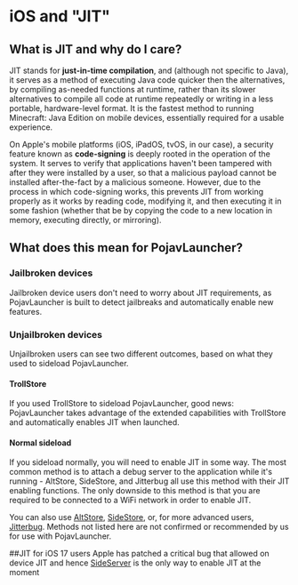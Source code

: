 # iOS and "JIT"

## What is JIT and why do I care?
JIT stands for **just-in-time compilation**, and (although not specific to Java), it serves as a method of executing Java code quicker then the alternatives, by compiling as-needed functions at runtime, rather than its slower alternatives to compile all code at runtime repeatedly or writing in a less portable, hardware-level format. It is the fastest method to running Minecraft: Java Edition on mobile devices, essentially required for a usable experience.

On Apple's mobile platforms (iOS, iPadOS, tvOS, in our case), a security feature known as **code-signing** is deeply rooted in the operation of the system. It serves to verify that applications haven't been tampered with after they were installed by a user, so that a malicious payload cannot be installed after-the-fact by a malicious someone. However, due to the process in which code-signing works, this prevents JIT from working properly as it works by reading code, modifying it, and then executing it in some fashion (whether that be by copying the code to a new location in memory, executing directly, or mirroring).

## What does this mean for PojavLauncher?

### Jailbroken devices
Jailbroken device users don't need to worry about JIT requirements, as PojavLauncher is built to detect jailbreaks and automatically enable new features.

### Unjailbroken devices
Unjailbroken users can see two different outcomes, based on what they used to sideload PojavLauncher.

#### TrollStore
If you used TrollStore to sideload PojavLauncher, good news: PojavLauncher takes advantage of the extended capabilities with TrollStore and automatically enables JIT when launched.

#### Normal sideload
If you sideload normally, you will need to enable JIT in some way. The most common method is to attach a debug server to the application while it's running - AltStore, SideStore, and Jitterbug all use this method with their JIT enabling functions. The only downside to this method is that you are required to be connected to a WiFi network in order to enable JIT.

You can also use [AltStore](https://faq.altstore.io/how-to-use-altstore/altjit), [SideStore](https://wiki.sidestore.io/guides/getting-started/#setting-up-wireguard), or, for more advanced users, [Jitterbug](https://github.com/osy/Jitterbug/tree/main/Jitterbug). Methods not listed here are not confirmed or recommended by us for use with PojavLauncher.

##JIT for iOS 17 users
Apple has patched a critical bug that allowed on device JIT and hence [SideServer](https://www.youtube.com/watch?v=1D-hRb3FRGc) is the only way to enable JIT at the moment
